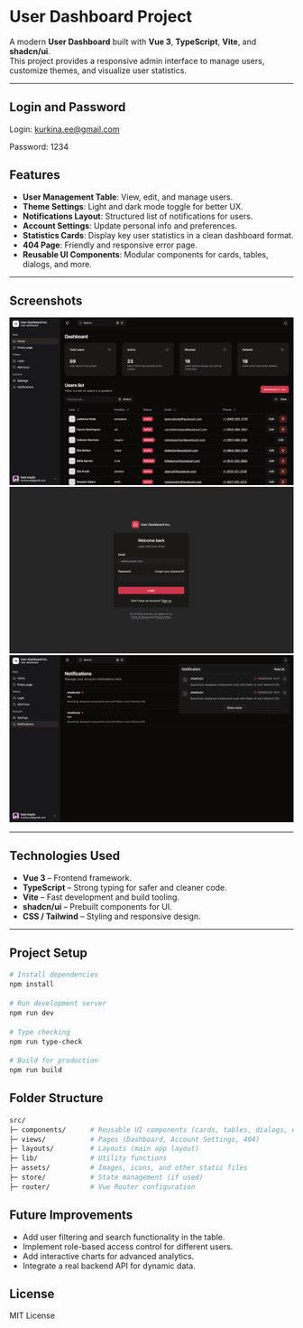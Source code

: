 # User Dashboard Project

A modern **User Dashboard** built with **Vue 3**, **TypeScript**, **Vite**, and **shadcn/ui**.  
This project provides a responsive admin interface to manage users, customize themes, and visualize user statistics.

---

## Login and Password

Login: kurkina.ee@gmail.com

Password: 1234

## Features

- **User Management Table**: View, edit, and manage users.
- **Theme Settings**: Light and dark mode toggle for better UX.
- **Notifications Layout**: Structured list of notifications for users.
- **Account Settings**: Update personal info and preferences.
- **Statistics Cards**: Display key user statistics in a clean dashboard format.
- **404 Page**: Friendly and responsive error page.
- **Reusable UI Components**: Modular components for cards, tables, dialogs, and more.

---

## Screenshots

![Dashboard Screenshot](public/screenshots/dashboard.png)
![Login Screenshot](public/screenshots/login.png)
![Notifications Screenshot](public/screenshots/notifications.png)

---

## Technologies Used

- **Vue 3** – Frontend framework.
- **TypeScript** – Strong typing for safer and cleaner code.
- **Vite** – Fast development and build tooling.
- **shadcn/ui** – Prebuilt components for UI.
- **CSS / Tailwind** – Styling and responsive design.

---

## Project Setup

```bash
# Install dependencies
npm install

# Run development server
npm run dev

# Type checking
npm run type-check

# Build for production
npm run build
```
## Folder Structure

```bash
src/
├─ components/      # Reusable UI components (cards, tables, dialogs, etc.)
├─ views/           # Pages (Dashboard, Account Settings, 404)
├─ layouts/         # Layouts (main app layout)
├─ lib/             # Utility functions
├─ assets/          # Images, icons, and other static files
├─ store/           # State management (if used)
├─ router/          # Vue Router configuration
```

## Future Improvements

 - Add user filtering and search functionality in the table.
 - Implement role-based access control for different users.
 - Add interactive charts for advanced analytics.
 - Integrate a real backend API for dynamic data.

## License
MIT License